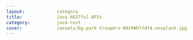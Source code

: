 ```yaml
---
layout:            category
title:             Java RESTful APIs
category:          java-rest
cover:             /assets/bg-park-troopers-RAtKWVlfdf4-unsplash.jpg
---
```

